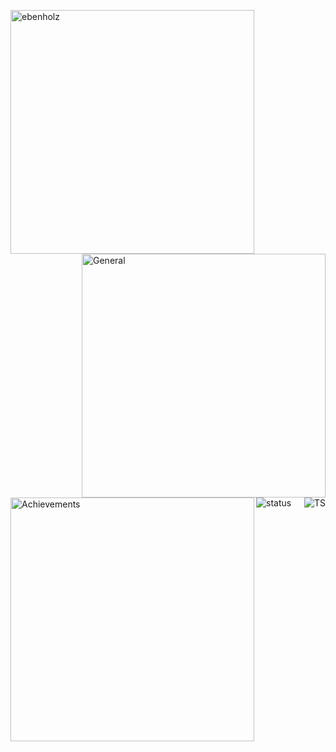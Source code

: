 [<img align="left" alt="ebenholz" width="390" height="390" src="https://gamepress.gg/arknights/sites/arknights/files/2022-06/char_4046_ebnhlz_1.png">](#)
[<img align="right" width="390" alt="General" src="https://gist.githubusercontent.com/roidsaja/7bd0309709be211ac6b84a14cbe270a8/raw/general.svg">](#)
[<img align="left" width="390" alt="Achievements" src="https://gist.githubusercontent.com/roidsaja/7bd0309709be211ac6b84a14cbe270a8/raw/achievements.svg">](#)
[<img align="right" alt="TS" src="https://user-images.githubusercontent.com/22963968/114021347-e3c48b80-9870-11eb-8bc8-998bf39b4d0d.png">](#)
[<img align="left" alt="status" src="https://github.com/roidsaja/roidsaja/actions/workflows/metrics.yml/badge.svg">](https://github.com/roidsaja/roidsaja/actions/workflows/metrics.yml)

<!-- Until that day: https://user-images.githubusercontent.com/22963968/159836902-a7553777-f1e2-49ed-90fc-9721322b3f44.png -->
<!-- The betrayer: https://user-images.githubusercontent.com/22963968/155458995-e4c24fff-d667-48cd-a1ce-1f66cd233a14.png -->
<!-- The world ender: https://user-images.githubusercontent.com/22963968/130322172-4e4996cd-eb3d-4013-9fc2-47e573413310.png -->
<!-- Farewell Miura: https://user-images.githubusercontent.com/22963968/119890439-1ff29f00-bf38-11eb-8515-d0a9c3c8a6b6.png -->
<!-- First steps with JavaScript: https://user-images.githubusercontent.com/22963968/114021347-e3c48b80-9870-11eb-8bc8-998bf39b4d0d.png -->

